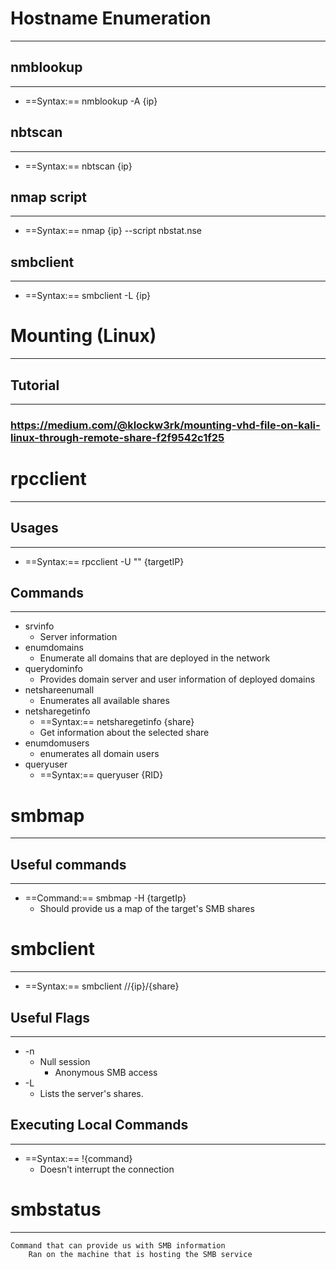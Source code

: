 # Hostname Enumeration
***
## nmblookup
***
- ==Syntax:==  nmblookup -A {ip}
## nbtscan
***
- ==Syntax:== nbtscan {ip}

## nmap script
***
- ==Syntax:==  nmap {ip} --script nbstat.nse 

## smbclient
***
- ==Syntax:==  smbclient -L {ip}

# Mounting (Linux)
***
## Tutorial
***
### https://medium.com/@klockw3rk/mounting-vhd-file-on-kali-linux-through-remote-share-f2f9542c1f25
# rpcclient
***
## Usages
***
- ==Syntax:==  rpcclient -U "" {targetIP}
## Commands
***
- srvinfo
	- Server information
- enumdomains
	- Enumerate all domains that are deployed in the network
- querydominfo
	- Provides domain server and user information of deployed domains
- netshareenumall
	- Enumerates all available shares
- netsharegetinfo
	- ==Syntax:==  netsharegetinfo {share}
	- Get information about the selected share
- enumdomusers
	- enumerates all domain users
- queryuser
	- ==Syntax:==  queryuser {RID}
# smbmap
***
## Useful commands
***
- ==Command:==  smbmap -H {targetIp}
	- Should provide us a map of the target's SMB shares

# smbclient
***
- ==Syntax:==  smbclient //{ip}/{share}
## Useful Flags
***
- -n
	- Null session
		- Anonymous SMB access 
- -L
	- Lists the server's shares.

## Executing Local Commands
***
- ==Syntax:==  !{command}
	- Doesn't interrupt the connection

# smbstatus
***
	Command that can provide us with SMB information
		Ran on the machine that is hosting the SMB service 
